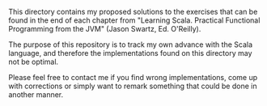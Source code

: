This directory contains my proposed solutions to the exercises that can be found
in the end of each chapter from "Learning Scala. Practical Functional Programming from the JVM"
(Jason Swartz, Ed. O'Reilly).

The purpose of this repository is to track my own advance with the Scala language, and therefore
the implementations found on this directory may not be optimal.

Please feel free to contact me if you find wrong implementations, come up with corrections 
or simply want to remark something that could be done in another manner. 